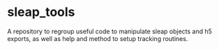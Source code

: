 # sleap_tools
A repository to regroup useful code to manipulate sleap objects and h5 exports, as well as help and method to setup tracking routines.
